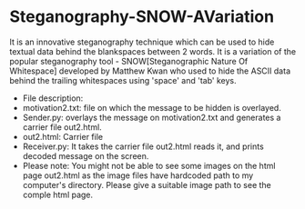 # Steganography-SNOW-AVariation
It is an innovative steganography technique which can be used to hide textual data behind the blankspaces between 2 words. It is a variation of the popular steganography tool - SNOW[Steganographic Nature Of Whitespace] developed by Matthew Kwan who used to hide the ASCII data behind the trailing whitespaces using 'space' and 'tab' keys.
- File description:
- motivation2.txt: file on which the message to be hidden is overlayed.
- Sender.py: overlays the message on motivation2.txt and generates a carrier file out2.html.
- out2.html: Carrier file
- Receiver.py: It takes the carrier file out2.html reads it, and prints decoded message on the screen.
- Please note: You might not be able to see some images on the html page out2.html as the image files have hardcoded path to my computer's directory. Please give a suitable image path to see the comple html page.
